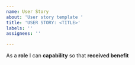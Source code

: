 ```yaml
---
name: User Story
about: 'User story template '
title: 'USER STORY: <TITLE>'
labels: ''
assignees: ''

---
```


As a **role** I can **capability** so that **received benefit**

